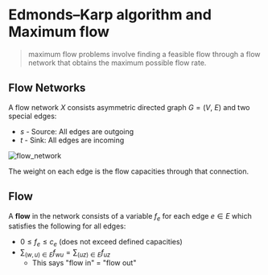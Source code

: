 # Edmonds–Karp algorithm and Maximum flow

> maximum flow problems involve finding a feasible flow through a flow network that obtains the maximum possible flow rate.

## Flow Networks
A flow network $X$ consists asymmetric directed graph $G= (V,\ E)$ and two special edges:

+ $s$ - Source: All edges are outgoing
+ $t$ - Sink: All edges are incoming

![flow_network](/img/flow_network.png)

The weight on each edge is the flow capacities through that connection. 

## Flow
A **flow** in the network consists of a variable $f_e$ for each edge $e \in E$ which satisfies the following for all edges:
+ $0\leq f_e \leq c_e$ (does not exceed defined capacities)
+ $\sum_{(w, u)\in E} f_{wu} = \sum_{(uz)\in E} f_{uz}$ 
	+ This says "flow in" = "flow out"